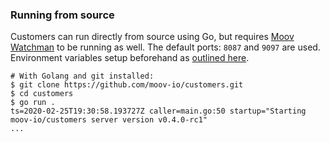 ### Running from source

Customers can run directly from source using Go, but requires [Moov Watchman](https://github.com/moov-io/watchman) to be running as well. The default ports: `8087` and `9097` are used. Environment variables setup beforehand as [outlined here](https://github.com/moov-io/customers#configuration).

```
# With Golang and git installed:
$ git clone https://github.com/moov-io/customers.git
$ cd customers
$ go run .
ts=2020-02-25T19:30:58.193727Z caller=main.go:50 startup="Starting moov-io/customers server version v0.4.0-rc1"
...
```
